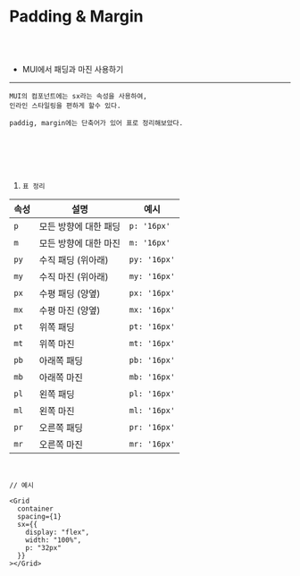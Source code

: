 # Padding & Margin

<br />
<br />

* MUI에서 패딩과 마진 사용하기
---

```
MUI의 컴포넌트에는 sx라는 속성을 사용하여,
인라인 스타일링을 편하게 할수 있다.

paddig, margin에는 단축어가 있어 표로 정리해보았다.
```

<br />
<br />
<br />
<br />

1. `표 정리`

| 속성 | 설명 | 예시 |
| --- | --- | --- |
| `p` | 모든 방향에 대한 패딩 | `p: '16px'` |
| `m` | 모든 방향에 대한 마진 | `m: '16px'` |
| `py` | 수직 패딩 (위아래) | `py: '16px'` |
| `my` | 수직 마진 (위아래) | `my: '16px'` |
| `px` | 수평 패딩 (양옆) | `px: '16px'` |
| `mx` | 수평 마진 (양옆) | `mx: '16px'` |
| `pt` | 위쪽 패딩 | `pt: '16px'` |
| `mt` | 위쪽 마진 | `mt: '16px'` |
| `pb` | 아래쪽 패딩 | `pb: '16px'` |
| `mb` | 아래쪽 마진 | `mb: '16px'` |
| `pl` | 왼쪽 패딩 | `pl: '16px'` |
| `ml` | 왼쪽 마진 | `ml: '16px'` |
| `pr` | 오른쪽 패딩 | `pr: '16px'` |
| `mr` | 오른쪽 마진 | `mr: '16px'` |

<br />

```tsx
// 예시

<Grid
  container
  spacing={1}
  sx={{
    display: "flex",
    width: "100%",
    p: "32px"
  }}
></Grid>
```
